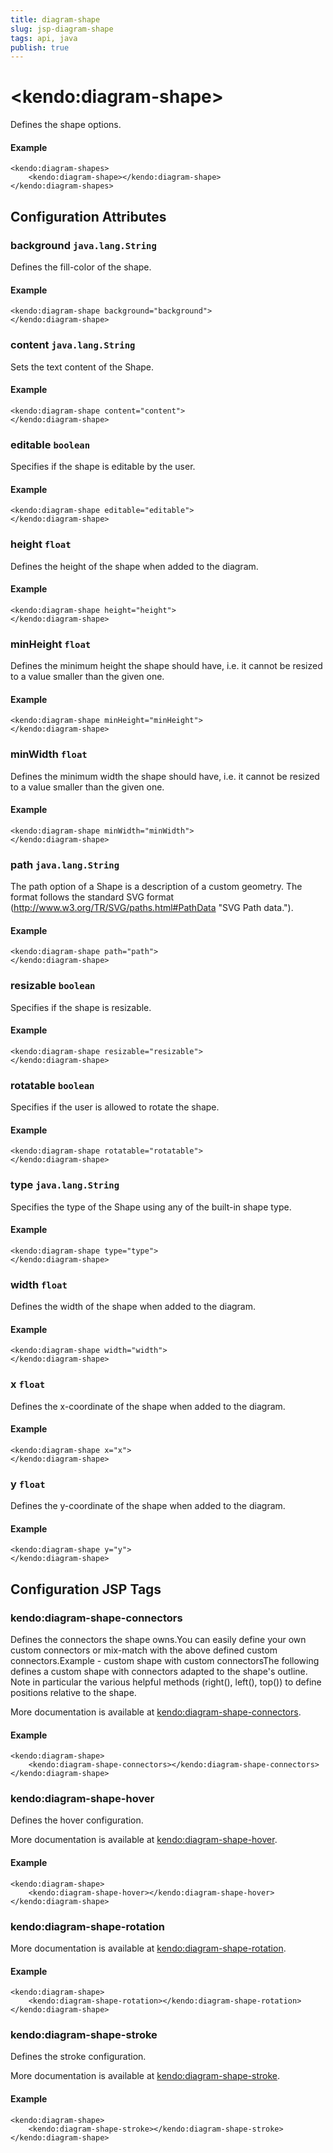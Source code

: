 ```yaml
---
title: diagram-shape
slug: jsp-diagram-shape
tags: api, java
publish: true
---
```


# \<kendo:diagram-shape\>

Defines the shape options.

#### Example
    <kendo:diagram-shapes>
        <kendo:diagram-shape></kendo:diagram-shape>
    </kendo:diagram-shapes>

## Configuration Attributes

### background `java.lang.String`

Defines the fill-color of the shape.

#### Example
    <kendo:diagram-shape background="background">
    </kendo:diagram-shape>

### content `java.lang.String`

Sets the text content of the Shape.

#### Example
    <kendo:diagram-shape content="content">
    </kendo:diagram-shape>

### editable `boolean`

Specifies if the shape is editable by the user.

#### Example
    <kendo:diagram-shape editable="editable">
    </kendo:diagram-shape>

### height `float`

Defines the height of the shape when added to the diagram.

#### Example
    <kendo:diagram-shape height="height">
    </kendo:diagram-shape>

### minHeight `float`

Defines the minimum height the shape should have, i.e. it cannot be resized to a value smaller than the given one.

#### Example
    <kendo:diagram-shape minHeight="minHeight">
    </kendo:diagram-shape>

### minWidth `float`

Defines the minimum width the shape should have, i.e. it cannot be resized to a value smaller than the given one.

#### Example
    <kendo:diagram-shape minWidth="minWidth">
    </kendo:diagram-shape>

### path `java.lang.String`

The path option of a Shape is a description of a custom geometry. The format follows the standard SVG format (http://www.w3.org/TR/SVG/paths.html#PathData "SVG Path data.").

#### Example
    <kendo:diagram-shape path="path">
    </kendo:diagram-shape>

### resizable `boolean`

Specifies if the shape is resizable.

#### Example
    <kendo:diagram-shape resizable="resizable">
    </kendo:diagram-shape>

### rotatable `boolean`

Specifies if the user is allowed to rotate the shape.

#### Example
    <kendo:diagram-shape rotatable="rotatable">
    </kendo:diagram-shape>

### type `java.lang.String`

Specifies the type of the Shape using any of the built-in shape type.

#### Example
    <kendo:diagram-shape type="type">
    </kendo:diagram-shape>

### width `float`

Defines the width of the shape when added to the diagram.

#### Example
    <kendo:diagram-shape width="width">
    </kendo:diagram-shape>

### x `float`

Defines the x-coordinate of the shape when added to the diagram.

#### Example
    <kendo:diagram-shape x="x">
    </kendo:diagram-shape>

### y `float`

Defines the y-coordinate of the shape when added to the diagram.

#### Example
    <kendo:diagram-shape y="y">
    </kendo:diagram-shape>


##  Configuration JSP Tags

### kendo:diagram-shape-connectors

Defines the connectors the shape owns.You can easily define your own custom connectors or mix-match with the above defined custom connectors.Example - custom shape with custom connectorsThe following defines a custom shape with connectors adapted to the shape's outline. Note in particular the various helpful methods (right(), left(), top()) to define positions relative to the shape.

More documentation is available at [kendo:diagram-shape-connectors](/kendo-ui/api/wrappers/jsp/diagram/shape-connectors).

#### Example

    <kendo:diagram-shape>
        <kendo:diagram-shape-connectors></kendo:diagram-shape-connectors>
    </kendo:diagram-shape>

### kendo:diagram-shape-hover

Defines the hover configuration.

More documentation is available at [kendo:diagram-shape-hover](/kendo-ui/api/wrappers/jsp/diagram/shape-hover).

#### Example

    <kendo:diagram-shape>
        <kendo:diagram-shape-hover></kendo:diagram-shape-hover>
    </kendo:diagram-shape>

### kendo:diagram-shape-rotation



More documentation is available at [kendo:diagram-shape-rotation](/kendo-ui/api/wrappers/jsp/diagram/shape-rotation).

#### Example

    <kendo:diagram-shape>
        <kendo:diagram-shape-rotation></kendo:diagram-shape-rotation>
    </kendo:diagram-shape>

### kendo:diagram-shape-stroke

Defines the stroke configuration.

More documentation is available at [kendo:diagram-shape-stroke](/kendo-ui/api/wrappers/jsp/diagram/shape-stroke).

#### Example

    <kendo:diagram-shape>
        <kendo:diagram-shape-stroke></kendo:diagram-shape-stroke>
    </kendo:diagram-shape>

